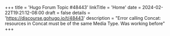+++
title = 'Hugo Forum Topic #48443'
linkTitle = 'Home'
date = 2024-02-22T19:21:12-08:00
draft = false
details = 'https://discourse.gohugo.io/t/48443'
description = "Error calling Concat: resources in Concat must be of the same Media Type. Was working before"
+++
